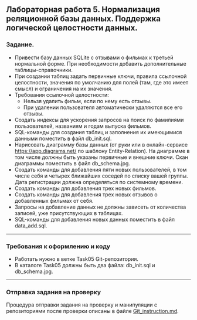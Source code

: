 ## Лабораторная работа 5. Нормализация реляционной базы данных. Поддержка логической целостности данных.

### Задание.
* Привести базу данных SQLite с отзывами о фильмах к третьей нормальной форме. При необходимости добавить дополнительные таблицы-справочники.
* При создании таблиц задать первичные ключи, правила ссылочной целостности, значения по умолчанию для полей (там, где это имеет смысл) и ограничения на их значения.
* Требования ссылочной целостности:
    * Нельзя удалить фильм, если по нему есть отзывы.
    * При удалении пользователя автоматически удаляются все его отзывы.
* Создать индексы для ускорения запросов на поиск по фамилиями пользователей, названиям и годам выпуска фильмов.
* SQL-команды для создания таблиц и заполнения их имеющимися данными поместить в файл db_init.sql.
* Нарисовать диаграмму базы данных (от руки или в онлайн-сервисе https://app.diagrams.net/ по шаблону Entity-Relation). На диаграмме в том числе должны быть указаны первичные и внешние ключи. Скан диаграммы поместить в файл db_schema.jpg.
* Создать команды для добавления пяти новых пользователей, в том числе себя и четырех ближайших соседей по списку вашей группы. Дата регистрации должна определяться по системному времени.
* Создать команды для добавления трех новых фильмов. 
* Создать команды для добавления трех новых отзывов о добавленных фильмах от себя.
* Запросы на добавление данных не должны зависеть от количества записей, уже присутствующих в таблицах.
* SQL-команды для добавления новых данных поместить в файл data_add.sql.

* * *
### Требования к оформлению и коду
* Работать нужно в ветке Task05 Git-репозитория.
* В каталоге Task05 должны быть два файла: db_init.sql и db_schema.jpg.

* * *

### Отправка задания на проверку
Процедура отправки задания на проверку и манипуляции с репозиториями после проверки описаны в файле [Git_instruction.md](Git_instruction.md).

